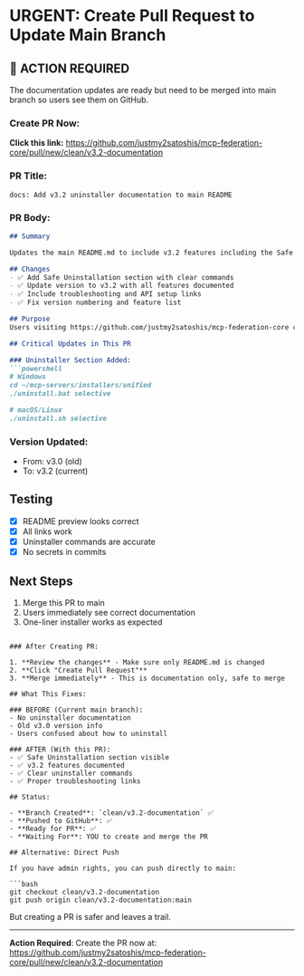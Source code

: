 # URGENT: Create Pull Request to Update Main Branch

## 🚨 ACTION REQUIRED

The documentation updates are ready but need to be merged into main branch so users see them on GitHub.

### Create PR Now:

**Click this link:**
https://github.com/justmy2satoshis/mcp-federation-core/pull/new/clean/v3.2-documentation

### PR Title:
```
docs: Add v3.2 uninstaller documentation to main README
```

### PR Body:
```markdown
## Summary

Updates the main README.md to include v3.2 features including the Safe Uninstallation section.

## Changes
- ✅ Add Safe Uninstallation section with clear commands
- ✅ Update version to v3.2 with all features documented
- ✅ Include troubleshooting and API setup links
- ✅ Fix version numbering and feature list

## Purpose
Users visiting https://github.com/justmy2satoshis/mcp-federation-core currently see outdated information without uninstaller instructions. This PR fixes that by adding the complete v3.2 documentation.

## Critical Updates in This PR

### Uninstaller Section Added:
```powershell
# Windows
cd ~/mcp-servers/installers/unified
./uninstall.bat selective

# macOS/Linux
./uninstall.sh selective
```

### Version Updated:
- From: v3.0 (old)
- To: v3.2 (current)

## Testing
- [x] README preview looks correct
- [x] All links work
- [x] Uninstaller commands are accurate
- [x] No secrets in commits

## Next Steps
1. Merge this PR to main
2. Users immediately see correct documentation
3. One-liner installer works as expected
```

### After Creating PR:

1. **Review the changes** - Make sure only README.md is changed
2. **Click "Create Pull Request"**
3. **Merge immediately** - This is documentation only, safe to merge

## What This Fixes:

### BEFORE (Current main branch):
- No uninstaller documentation
- Old v3.0 version info
- Users confused about how to uninstall

### AFTER (With this PR):
- ✅ Safe Uninstallation section visible
- ✅ v3.2 features documented
- ✅ Clear uninstaller commands
- ✅ Proper troubleshooting links

## Status:

- **Branch Created**: `clean/v3.2-documentation` ✅
- **Pushed to GitHub**: ✅
- **Ready for PR**: ✅
- **Waiting For**: YOU to create and merge the PR

## Alternative: Direct Push

If you have admin rights, you can push directly to main:

```bash
git checkout clean/v3.2-documentation
git push origin clean/v3.2-documentation:main
```

But creating a PR is safer and leaves a trail.

---

**Action Required**: Create the PR now at:
https://github.com/justmy2satoshis/mcp-federation-core/pull/new/clean/v3.2-documentation